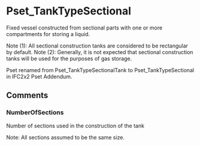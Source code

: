 # Pset_TankTypeSectional

Fixed vessel constructed from sectional parts with one or more compartments for storing a liquid.
<!-- end of short definition -->


Note (1): All sectional construction tanks are considered to be rectangular by default.
Note (2): Generally, it is not expected that sectional construction tanks will be used for the purposes of gas storage.

Pset renamed from Pset_TankTypeSectionalTank to Pset_TankTypeSectional in IFC2x2 Pset Addendum.


## Comments

### NumberOfSections

Number of sections used in the construction of the tank

Note: All sections assumed to be the same size.

